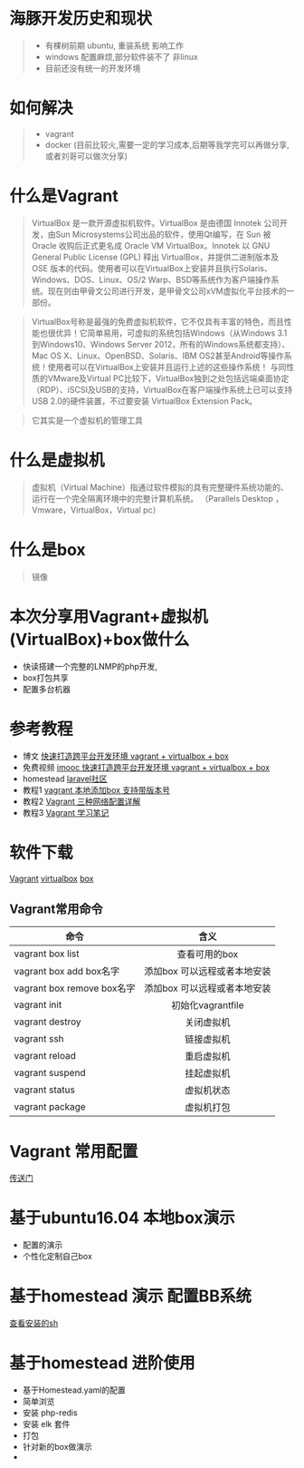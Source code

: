 海豚开发历史和现状
===============
>*   有棵树前期 ubuntu, 重装系统 影响工作
>*   windows 配置麻烦,部分软件装不了 非linux
>*   目前还没有统一的开发环境



如何解决
===============
>*   vagrant
>*   docker (目前比较火,需要一定的学习成本,后期等我学完可以再做分享,或者刘哥可以做次分享)





什么是Vagrant
===============
>VirtualBox 是一款开源虚拟机软件。VirtualBox 是由德国 Innotek 公司开发，由Sun Microsystems公司出品的软件，使用Qt编写，在 Sun 被 Oracle 收购后正式更名成 Oracle VM VirtualBox。Innotek 以 GNU General Public License (GPL) 释出 VirtualBox，并提供二进制版本及 OSE 版本的代码。使用者可以在VirtualBox上安装并且执行Solaris、Windows、DOS、Linux、OS/2 Warp、BSD等系统作为客户端操作系统。现在则由甲骨文公司进行开发，是甲骨文公司xVM虚拟化平台技术的一部份。

>VirtualBox号称是最强的免费虚拟机软件，它不仅具有丰富的特色，而且性能也很优异！它简单易用，可虚拟的系统包括Windows（从Windows 3.1到Windows10、Windows Server 2012，所有的Windows系统都支持）、Mac OS X、Linux、OpenBSD、Solaris、IBM OS2甚至Android等操作系统！使用者可以在VirtualBox上安装并且运行上述的这些操作系统！ 与同性质的VMware及Virtual PC比较下，VirtualBox独到之处包括远端桌面协定（RDP）、iSCSI及USB的支持，VirtualBox在客户端操作系统上已可以支持USB 2.0的硬件装置，不过要安装 VirtualBox Extension Pack。

>它其实是一个虚拟机的管理工具

什么是虚拟机
=============
>虚拟机（Virtual Machine）指通过软件模拟的具有完整硬件系统功能的、运行在一个完全隔离环境中的完整计算机系统。 （Parallels Desktop ，Vmware，VirtualBox，Virtual pc）


什么是box
=============
>镜像


本次分享用Vagrant+虚拟机(VirtualBox)+box做什么
========================
*   快读搭建一个完整的LNMP的php开发,
*   box打包共享
*   配置多台机器

参考教程
===========

*    博文 [快速打造跨平台开发环境 vagrant + virtualbox + box](http://www.54php.cn/default/26.html)
*    免费视频 [imooc 快速打造跨平台开发环境 vagrant + virtualbox + box](http://www.imooc.com/learn/805)
*    homestead [laravel社区](https://d.laravel-china.org/docs/5.5/homestead)
*    教程1 [vagrant 本地添加box 支持带版本号](http://www.cnblogs.com/fengchi/p/6879389.html)
*    教程2 [Vagrant 三种网络配置详解](http://www.7ysh.com/?p=26)
*    教程3 [Vagrant 学习笔记](http://blog.csdn.net/54powerman/article/details/50676320)



软件下载
========
[Vagrant](https://www.vagrantup.com/downloads.html)
[virtualbox](https://www.virtualbox.org/wiki/Downloads)
[box](https://app.vagrantup.com/boxes/search)






Vagrant常用命令
--------------
| 命令        | 含义           |
| ------------- |:-------------:|
| vagrant box list |查看可用的box|
| vagrant box add  box名字 | 添加box 可以远程或者本地安装 |
| vagrant box remove  box名字 | 添加box 可以远程或者本地安装 |
| vagrant init  | 初始化vagrantfile|
| vagrant destroy  | 关闭虚拟机|
| vagrant ssh  | 链接虚拟机|
| vagrant reload  | 重启虚拟机|
| vagrant suspend  | 挂起虚拟机|
| vagrant status  |  虚拟机状态|
| vagrant package  |  虚拟机打包|


Vagrant 常用配置
===============
[传送门](https://github.com/springlee/vagrant/blob/master/Vagrantfile)


基于ubuntu16.04 本地box演示
=========================
*   配置的演示
*   个性化定制自己box



基于homestead 演示 配置BB系统
============================

[查看安装的sh](https://github.com/laravel/settler/blob/master/scripts/provision.sh)





基于homestead  进阶使用
===================================
*   基于Homestead.yaml的配置
*   简单浏览
*   安装 php-redis
*   安装 elk 套件
*   打包
*   针对新的box做演示
*   






































   














